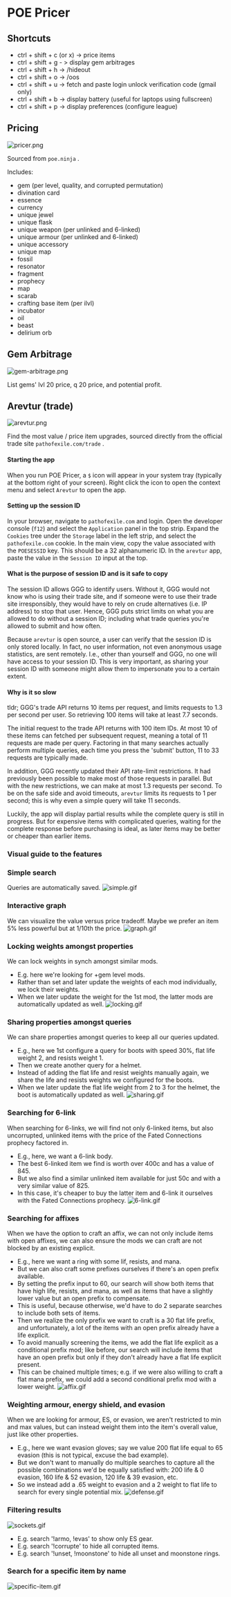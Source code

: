 # POE Pricer

## Shortcuts

- ctrl + shift + c (or x) -> price items
- ctrl + shift + g - > display gem arbitrages
- ctrl + shift + h -> /hideout
- ctrl + shift + o -> /oos
- ctrl + shift + u -> fetch and paste login unlock verification code (gmail only)
- ctrl + shift + b -> display battery (useful for laptops using fullscreen)
- ctrl + shift + p -> display preferences (configure league)

## Pricing

![pricer.png](./screenshots/pricer.png)

Sourced from `poe.ninja` .

Includes:
- gem (per level, quality, and corrupted permutation)
- divination card
- essence
- currency
- unique jewel
- unique flask
- unique weapon (per unlinked and 6-linked)
- unique armour (per unlinked and 6-linked)
- unique accessory
- unique map
- fossil
- resonator
- fragment
- prophecy
- map
- scarab
- crafting base item (per ilvl)
- incubator
- oil
- beast
- delirium orb

## Gem Arbitrage

![gem-arbitrage.png](./screenshots/gem-arbitrage.png)

List gems' lvl 20 price, q 20 price, and potential profit.

## Arevtur (trade)

![arevtur.png](./screenshots/arevtur.png)

Find the most value / price item upgrades, sourced directly from the official trade site `pathofexile.com/trade` .

#### Starting the app

When you run POE Pricer, a `$` icon will appear in your system tray (typically at the bottom right of your screen).
Right click the icon to open the context menu and select `Arevtur` to open the app.

#### Setting up the session ID

In your browser, navigate to `pathofexile.com` and login. 
Open the developer console (`f12`) and select the `Application` panel in the top strip.
Expand the `Cookies` tree under the `Storage` label in the left strip, and select the `pathofexile.com` cookie.
In the main view, copy the value associated with the `POESESSID` key. This should be a 32 alphanumeric ID.
In the `arevtur` app, paste the value in the `Session ID` input at the top.

#### What is the purpose of session ID and is it safe to copy

The session ID allows GGG to identify users. 
Without it, GGG would not know who is using their trade site, 
and if someone were to use their trade site irresponsibly, they would have to rely on crude alternatives (i.e. IP address) to stop that user.
Hence, GGG puts strict limits on what you are allowed to do without a session ID; including what trade queries you're allowed to submit and how often.

Because `arevtur` is open source, a user can verify that the session ID is only stored locally.
In fact, no user information, not even anonymous usage statistics, are sent remotely.
I.e., other than yourself and GGG, no one will have access to your session ID.
This is very important, as sharing your session ID with someone might allow them to impersonate you to a certain extent.

#### Why is it so slow

tldr; GGG's trade API returns 10 items per request, and limits requests to 1.3 per second per user. So retrieving 100 items will take at least 7.7 seconds.

The initial request to the trade API returns with 100 item IDs.
At most 10 of these items can fetched per subsequent request, meaning a total of 11 requests are made per query.
Factoring in that many searches actually perform multiple queries, each time you press the 'submit' button, 11 to 33 requests are typically made.

In addition, GGG recently updated their API rate-limit restrictions.
It had previously been possible to make most of those requests in parallel.
But with the new restrictions, we can make at most 1.3 requests per second.
To be on the safe side and avoid timeouts, `arevtur` limits its requests to 1 per second; this is why even a simple query will take 11 seconds.

Luckily, the app will display partial results while the complete query is still in progress.
But for expensive items with complicated queries, waiting for the complete response before purchasing is ideal, as later items may be better or cheaper than earlier items. 

### Visual guide to the features

### Simple search
Queries are automatically saved.
![simple.gif](./screenshots/simple.gif)

### Interactive graph
We can visualize the value versus price tradeoff.
Maybe we prefer an item 5% less powerful but at 1/10th the price.
![graph.gif](./screenshots/graph.gif)

### Locking weights amongst properties
We can lock weights in synch amongst similar mods.
- E.g. here we're looking for +gem level mods.
- Rather than set and later update the weights of each mod individually, we lock their weights.
- When we later update the weight for the 1st mod, the latter mods are automatically updated as well.
![locking.gif](./screenshots/locking.gif)

### Sharing properties amongst queries
We can share properties amongst queries to keep all our queries updated.
- E.g., here we 1st configure a query for boots with speed 30%, flat life weight 2, and resists weight 1. 
- Then we create another query for a helmet.
- Instead of adding the flat life and resist weights manually again, we share the life and resists weights we configured for the boots.
- When we later update the flat life weight from 2 to 3 for the helmet, the boot is automatically updated as well.
![sharing.gif](./screenshots/sharing.gif)

### Searching for 6-link
When searching for 6-links, we will find not only 6-linked items, but also uncorrupted, unlinked items with the price of the Fated Connections prophecy factored in.
- E.g., here, we want a 6-link body.
- The best 6-linked item we find is worth over 400c and has a value of 845.
- But we also find a similar unlinked item available for just 50c and with a very similar value of 825.
- In this case, it's cheaper to buy the latter item and 6-link it ourselves with the Fated Connections prophecy.
![6-link.gif](./screenshots/6-link.gif)

### Searching for affixes
When we have the option to craft an affix, we can not only include items with open affixes, we can also ensure the mods we can craft are not blocked by an existing explicit.
- E.g., here we want a ring with some lif, resists, and mana.
- But we can also craft some prefixes ourselves if there's an open prefix available.
- By setting the prefix input to 60, our search will show both items that have high life, resists, and mana, as well as items that have a slightly lower value but an open prefix to compensate.
- This is useful, because otherwise, we'd have to do 2 separate searches to include both sets of items.
- Then we realize the only prefix we want to craft is a 30 flat life prefix, and unfortunately, a lot of the items with an open prefix already have a life explicit.
- To avoid manually screening the items, we add the flat life explicit as a conditional prefix mod; like before, our search will include items that have an open prefix but only if they don't already have a flat life explicit present.
- This can be chained multiple times; e.g. if we were also willing to craft a flat mana prefix, we could add a second conditional prefix mod with a lower weight.
![affix.gif](./screenshots/affix.gif)

### Weighting armour, energy shield, and evasion
When we are looking for armour, ES, or evasion, we aren't restricted to min and max values, but can instead weight them into the item's overall value, just like other properties. 
- E.g., here we want evasion gloves; say we value 200 flat life equal to 65 evasion (this is not typical, excuse the bad example).
- But we don't want to manually do multiple searches to capture all the possible combinations we'd be equally satisfied with: 200 life & 0 evasion, 160 life & 52 evasion, 120 life & 39 evasion, etc.
- So we instead add a .65 weight to evasion and a 2 weight to flat life to search for every single potential mix.
![defense.gif](./screenshots/defense.gif)

### Filtering results
![sockets.gif](./screenshots/sockets.gif)
- E.g. search '!armo, !evas' to show only ES gear. 
- E.g. search '!corrupte' to hide all corrupted items. 
- E.g. search '!unset, !moonstone' to hide all unset and moonstone rings. 

### Search for a specific item by name
![specific-item.gif](./screenshots/specific-item.gif)
